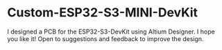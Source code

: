 # Custom-ESP32-S3-MINI-DevKit
I designed a PCB for the ESP32-S3-DevKit using Altium Designer. I hope you like it! Open to suggestions and feedback to improve the design.
